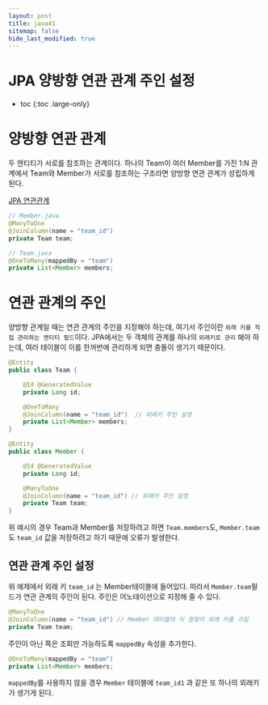 ```yaml
---
layout: post
title: java41
sitemap: false
hide_last_modified: true
---
```

# JPA 양방향 연관 관계 주인 설정

* toc
{:toc .large-only}

# 양방향 연관 관계

두 엔티티가 서로를 참조하는 관계이다. 하나의 Team이 여러 Member를 가진 1:N 관계에서 Team와 Member가 서로를 참조하는 구조라면 양방향 연관 관계가 성립하게 된다.

[JPA 연관관계](https://xxyoonxx.github.io/spring/2025-04-01-java40/)

```java
// Member.java
@ManyToOne
@JoinColumn(name = "team_id")
private Team team;

// Team.java
@OneToMany(mappedBy = "team")
private List<Member> members;
```

# 연관 관계의 주인

양방향 관계일 때는 연관 관계의 주인을 지정해야 하는데, 여기서 주인이란 `외래 키를 직접 관리하는 엔티티 필드`이다. JPA에서는 두 객체의 관계를 하나의 `외래키로 관리` 해야 하는데, 여러 테이블이 이를 한꺼번에 관리하게 되면 충돌이 생기기 때문이다.

```java
@Entity
public class Team {

    @Id @GeneratedValue
    private Long id;

    @OneToMany
    @JoinColumn(name = "team_id")  // 외래키 주인 설정
    private List<Member> members;
}

@Entity
public class Member {

    @Id @GeneratedValue
    private Long id;

    @ManyToOne
    @JoinColumn(name = "team_id") // 외래키 주인 설정
    private Team team;
}
```

위 예시의 경우 Team과 Member를 저장하려고 하면 `Team.members`도, `Member.team`도 `team_id` 값을 저장하려고 하기 때문에 오류가 발생한다.

## 연관 관계 주인 설정

위 예제에서 외래 키 `team_id` 는 Member테이블에 들어있다. 따라서 `Member.team`필드가 연관 관계의 주인이 된다. 주인은 어노테이션으로 지정해 줄 수 있다.

```java
@ManyToOne
@JoinColumn(name = "team_id") // Member 테이블의 이 컬럼이 외래 키를 가짐
private Team team;
```

주인이 아닌 쪽은 조회만 가능하도록 `mappedBy` 속성을 추가한다.

```java
@OneToMany(mappedBy = "team")
private List<Member> members;
```

`mappedBy`를 사용하지 않을 경우 `Member` 테이블에 `team_id1` 과 같은 또 하나의 외래키가 생기게 된다.
